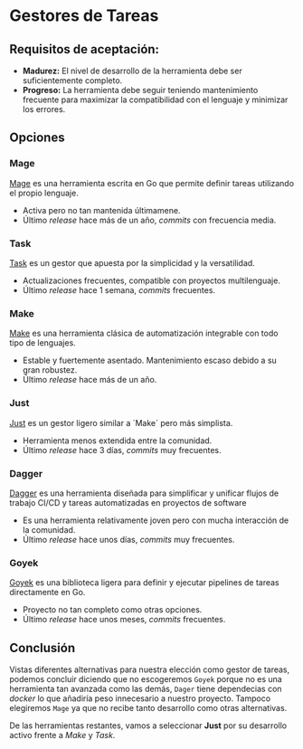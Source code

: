 # Gestores de Tareas
## Requisitos de aceptación:

- **Madurez:** El nivel de desarrollo de la herramienta debe ser suficientemente completo.
- **Progreso:** La herramienta debe seguir teniendo mantenimiento frecuente para maximizar la compatibilidad con el lenguaje y minimizar los errores.

## Opciones
### Mage
[Mage](https://magefile.org/) es una herramienta escrita en Go que permite definir tareas utilizando el propio lenguaje.

- Activa pero no tan mantenida últimamene.
- Último *release* hace más de un año, *commits* con frecuencia media.

### Task
[Task](https://taskfile.dev/) es un gestor que apuesta por la simplicidad y la versatilidad.

- Actualizaciones frecuentes, compatible con proyectos multilenguaje.
- Último *release* hace 1 semana, *commits* frecuentes.

### Make

[Make](https://www.gnu.org/software/make/) es una herramienta clásica de automatización integrable con todo tipo de lenguajes.

- Estable y fuertemente asentado. Mantenimiento escaso debido a su gran robustez.
- Último *release* hace más de un año.

### Just
[Just](https://just.systems/) es un gestor ligero similar a ´Make´ pero más simplista.

- Herramienta menos extendida entre la comunidad.
- Último *release* hace 3 días, *commits* muy frecuentes.

### Dagger
[Dagger](https://dagger.io/) es una herramienta diseñada para simplificar y unificar flujos de trabajo CI/CD y tareas automatizadas en proyectos de software

- Es una herramienta relativamente joven pero con mucha interacción de la comunidad.
- Último *release* hace unos días, *commits* muy frecuentes.

### Goyek
[Goyek](https://github.com/goyek/goyek) es una biblioteca ligera para definir y ejecutar pipelines de tareas directamente en Go.

- Proyecto no tan completo como otras opciones.
- Último *release* hace unos meses, *commits* frecuentes.

## Conclusión
Vistas diferentes alternativas para nuestra elección como gestor de tareas, podemos concluir diciendo que no escogeremos `Goyek` porque no es una herramienta tan avanzada como las demás, `Dager` tiene dependecias con *docker* lo que añadiría peso innecesario a nuestro proyecto. Tampoco elegiremos `Mage` ya que no recibe tanto desarrollo como otras alternativas.

De las herramientas restantes, vamos a seleccionar **Just** por su desarrollo activo frente a *Make* y *Task*.
